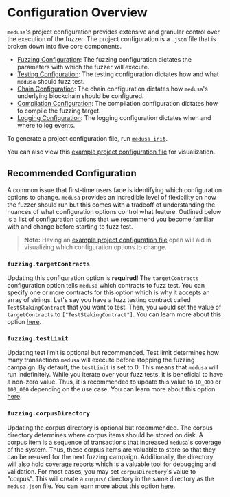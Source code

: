 # Configuration Overview

`medusa`'s project configuration provides extensive and granular control over the execution of the fuzzer. The project
configuration is a `.json` file that is broken down into five core components.

- [Fuzzing Configuration](./fuzzing_config.md): The fuzzing configuration dictates the parameters with which the fuzzer will execute.
- [Testing Configuration](./testing_config.md): The testing configuration dictates how and what `medusa` should fuzz test.
- [Chain Configuration](./chain_config.md): The chain configuration dictates how `medusa`'s underlying blockchain should be configured.
- [Compilation Configuration](./compilation_config.md): The compilation configuration dictates how to compile the fuzzing target.
- [Logging Configuration](./logging_config.md): The logging configuration dictates when and where to log events.

To generate a project configuration file, run [`medusa init`](../cli/init.md).

You can also view this [example project configuration file](../static/medusa.json) for visualization.

## Recommended Configuration

A common issue that first-time users face is identifying which configuration options to change. `medusa` provides an
incredible level of flexibility on how the fuzzer should run but this comes with a tradeoff of understanding the nuances
of what configuration options control what feature. Outlined below is a list of configuration options that we recommend
you become familiar with and change before starting to fuzz test.

> **Note:** Having an [example project configuration file](../static/medusa.json) open will aid in visualizing which
> configuration options to change.

### `fuzzing.targetContracts`

Updating this configuration option is **required**! The `targetContracts` configuration option tells `medusa` which contracts
to fuzz test. You can specify one or more contracts for this option which is why it accepts an array
of strings. Let's say you have a fuzz testing contract called `TestStakingContract` that you want to test.
Then, you would set the value of `targetContracts` to `["TestStakingContract"]`.
You can learn more about this option [here](./fuzzing_config.md#targetcontracts).

### `fuzzing.testLimit`

Updating test limit is optional but recommended. Test limit determines how many transactions `medusa` will execute before
stopping the fuzzing campaign. By default, the `testLimit` is set to 0. This means that `medusa` will run indefinitely.
While you iterate over your fuzz tests, it is beneficial to have a non-zero value. Thus, it is recommended to update this
value to `10_000` or `100_000` depending on the use case. You can learn more about this option [here](./fuzzing_config.md#testlimit).

### `fuzzing.corpusDirectory`

Updating the corpus directory is optional but recommended. The corpus directory determines where corpus items should be
stored on disk. A corpus item is a sequence of transactions that increased `medusa`'s coverage of the system. Thus, these
corpus items are valuable to store so that they can be re-used for the next fuzzing campaign. Additionally, the directory
will also hold [coverage reports](TODO) which is a valuable tool for debugging and validation. For most cases, you may set
`corpusDirectory`'s value to "corpus". This will create a `corpus/` directory in the same directory as the `medusa.json`
file.
You can learn more about this option [here](./fuzzing_config.md#corpusdirectory).
